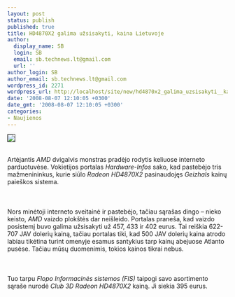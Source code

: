 ```yaml
---
layout: post
status: publish
published: true
title: HD4870X2 galima užsisakyti, kaina Lietuvoje
author:
  display_name: SB
  login: SB
  email: sb.technews.lt@gmail.com
  url: ''
author_login: SB
author_email: sb.technews.lt@gmail.com
wordpress_id: 2271
wordpress_url: http://localhost/site/new/hd4870x2_galima_uzsisakyti__kaina_lietuvoje/
date: '2008-08-07 12:10:05 +0300'
date_gmt: '2008-08-07 12:10:05 +0300'
categories:
- Naujienos
---
```

<div class="imgright"><img src="http://tbn0.google.com/images?q=tbn:H-uMg6o-nFSkAM:http://www.rage3d.com/reviews/video/hishd3870x2cfx_p1/pics/ati_logo.png" border="1"></div>
<p><br>Artėjantis <i>AMD</i> dvigalvis monstras pradėjo rodytis keliuose interneto parduotuvėse. Vokietijos portalas <i>Hardware-Infos</i> sako, kad pastebėjo tris mažmenininkus, kurie siūlo <i>Radeon HD4870X2</i> pasinaudojęs <i>Geizhals</i> kainų paieškos sistema.<br />
<br><br />
<br>Nors minėtoji interneto sveitainė ir pastebėjo, tačiau sąrašas dingo – nieko keisto, <i>AMD</i> vaizdo plokštės dar neišleido. Portalas praneša, kad vaizdo posistemį buvo galima užsisakyti už 457, 433 ir 402 eurus. Tai reiškia 622-707 JAV dolerių kainą, tačiau portalas tiki, kad 500 JAV dolerių kaina atrodo labiau tikėtina turint omenyje esamus santykius tarp kainų abejuose Atlanto pusėse. Tačiau mūsų duomenimis, tokios kainos tikrai nebus.<br />
<br><br />
<br>Tuo tarpu <i>Flopo Informacinės sistemos (FIS)</i> taipogi savo asortimento sąraše nurodė <i>Club 3D Radeon HD4870X2</i> kainą. Ji siekia 395 eurus.<br />
<br><br />
<br><br />
<br></p>
